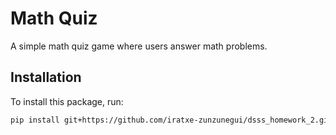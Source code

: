 # Math Quiz

A simple math quiz game where users answer math problems.

## Installation

To install this package, run:

```bash
pip install git+https://github.com/iratxe-zunzunegui/dsss_homework_2.git
